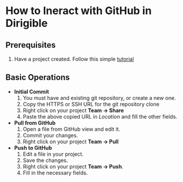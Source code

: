 # How to Ineract with GitHub in Dirigible
## Prerequisites
1. Have a project created. Follow this simple [tutorial](https://github.com/dirigiblelabs/curriculum/blob/master/IvetaChampoeva/Documentation/Basic%20Steps/Dirigible%20Basics%20-%20Create%20Project.md)
## Basic Operations
* **Initial Commit**
  1. You must have and existing git repository, or create a new one.
  2. Copy the HTTPS or SSH URL for the git repository clone
  3. Right click on your project **Team -> Share**
  4. Paste the above copied URL in *Location* and fill the other fields.
* **Pull from GitHub**
  1. Open a file from GitHub view and edit it.
  2. Commit your changes.
  3. Right click on your project **Team -> Pull**
* **Push to GitHub**
  1. Edit a file in your project.
  2. Save the changes.
  3. Right click on your project **Team -> Push**.
  4. Fill in the necessary fields.
